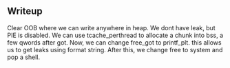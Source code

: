 ## Writeup

Clear OOB where we can write anywhere in heap. We dont have leak, but PIE is disabled. We can use tcache_perthread to allocate a chunk into bss, a few qwords after got. Now, we can change free_got to printf_plt. this allows us to get leaks using format string. After this, we change free to system and pop a shell.
